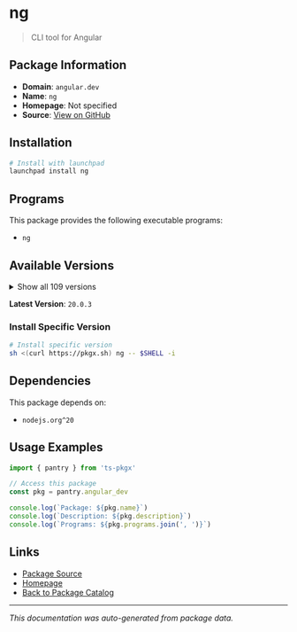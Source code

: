 # ng

> CLI tool for Angular

## Package Information

- **Domain**: `angular.dev`
- **Name**: `ng`
- **Homepage**: Not specified
- **Source**: [View on GitHub](https://github.com/pkgxdev/pantry/tree/main/projects/angular.dev/package.yml)

## Installation

```bash
# Install with launchpad
launchpad install ng
```

## Programs

This package provides the following executable programs:

- `ng`

## Available Versions

<details>
<summary>Show all 109 versions</summary>

- `20.0.3`, `20.0.2`, `20.0.1`, `20.0.0`, `19.2.15`
- `19.2.14`, `19.2.13`, `19.2.12`, `19.2.11`, `19.2.10`
- `19.2.9`, `19.2.8`, `19.2.7`, `19.2.6`, `19.2.5`
- `19.2.4`, `19.2.3`, `19.2.2`, `19.2.1`, `19.2.0`
- `19.1.9`, `19.1.8`, `19.1.7`, `19.1.6`, `19.1.5`
- `19.1.4`, `19.1.3`, `19.1.2`, `19.1.1`, `19.1.0`
- `19.0.7`, `19.0.6`, `19.0.5`, `19.0.4`, `19.0.3`
- `19.0.2`, `19.0.1`, `19.0.0`, `18.2.20`, `18.2.19`
- `18.2.18`, `18.2.17`, `18.2.16`, `18.2.15`, `18.2.14`
- `18.2.13`, `18.2.12`, `18.2.11`, `18.2.10`, `18.2.9`
- `18.2.8`, `18.2.7`, `18.2.6`, `18.2.5`, `18.2.4`
- `18.2.3`, `18.2.2`, `18.2.1`, `18.2.0`, `18.1.4`
- `18.1.3`, `18.1.2`, `18.1.1`, `18.1.0`, `18.0.7`
- `18.0.6`, `18.0.5`, `18.0.4`, `18.0.3`, `18.0.2`
- `18.0.1`, `18.0.0`, `17.3.17`, `17.3.16`, `17.3.15`
- `17.3.14`, `17.3.13`, `17.3.12`, `17.3.11`, `17.3.10`
- `17.3.9`, `17.3.8`, `17.3.7`, `17.3.6`, `17.3.5`
- `17.3.4`, `17.3.3`, `17.3.2`, `17.3.1`, `17.3.0`
- `17.2.3`, `17.2.2`, `17.2.1`, `17.2.0`, `17.1.4`
- `17.1.3`, `17.1.2`, `17.1.1`, `17.1.0`, `17.0.10`
- `17.0.9`, `17.0.8`, `17.0.7`, `17.0.6`, `17.0.5`
- `16.2.16`, `16.2.15`, `16.2.14`, `15.2.11`

</details>

**Latest Version**: `20.0.3`

### Install Specific Version

```bash
# Install specific version
sh <(curl https://pkgx.sh) ng -- $SHELL -i
```

## Dependencies

This package depends on:

- `nodejs.org^20`

## Usage Examples

```typescript
import { pantry } from 'ts-pkgx'

// Access this package
const pkg = pantry.angular_dev

console.log(`Package: ${pkg.name}`)
console.log(`Description: ${pkg.description}`)
console.log(`Programs: ${pkg.programs.join(', ')}`)
```

## Links

- [Package Source](https://github.com/pkgxdev/pantry/tree/main/projects/angular.dev/package.yml)
- [Homepage](#)
- [Back to Package Catalog](../package-catalog.md)

---

*This documentation was auto-generated from package data.*

